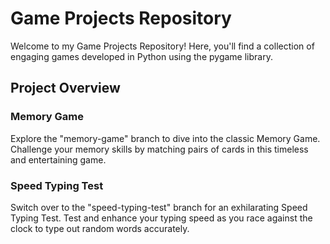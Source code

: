 # Game Projects Repository

Welcome to my Game Projects Repository! Here, you'll find a collection of engaging games developed in Python using the pygame library.
## Project Overview
### Memory Game

Explore the "memory-game" branch to dive into the classic Memory Game. Challenge your memory skills by matching pairs of cards in this timeless and entertaining game.
### Speed Typing Test

Switch over to the "speed-typing-test" branch for an exhilarating Speed Typing Test. Test and enhance your typing speed as you race against the clock to type out random words accurately.
